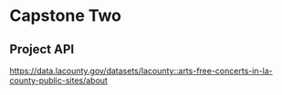 # Capstone Two

## Project API
https://data.lacounty.gov/datasets/lacounty::arts-free-concerts-in-la-county-public-sites/about